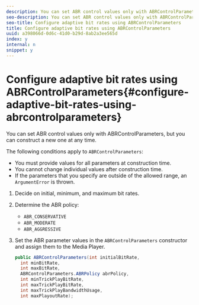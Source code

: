 ```yaml
---
description: You can set ABR control values only with ABRControlParameters, but you can construct a new one at any time.
seo-description: You can set ABR control values only with ABRControlParameters, but you can construct a new one at any time.
seo-title: Configure adaptive bit rates using ABRControlParameters
title: Configure adaptive bit rates using ABRControlParameters
uuid: a398066d-0d6c-41d0-b29d-8ab2a3ee565d
index: y
internal: n
snippet: y
---
```


# Configure adaptive bit rates using ABRControlParameters{#configure-adaptive-bit-rates-using-abrcontrolparameters}

You can set ABR control values only with ABRControlParameters, but you can construct a new one at any time.

 The following conditions apply to `ABRControlParameters`:

* You must provide values for all parameters at construction time. 
* You cannot change individual values after construction time. 
* If the parameters that you specify are outside of the allowed range, an `ArgumentError` is thrown.

1. Decide on initial, minimum, and maximum bit rates.
1. Determine the ABR policy:

    * `ABR_CONSERVATIVE` 
    * `ABR_MODERATE` 
    * `ABR_AGGRESSIVE`

1. Set the ABR parameter values in the `ABRControlParameters` constructor and assign them to the Media Player.

   ```java
   public ABRControlParameters(int initialBitRate, 
     int minBitRate, 
     int maxBitRate, 
     ABRControlParameters.ABRPolicy abrPolicy, 
     int minTrickPlayBitRate, 
     int maxTrickPlayBitRate, 
     int maxTrickPlayBandwidthUsage, 
     int maxPlayoutRate);
   ```


